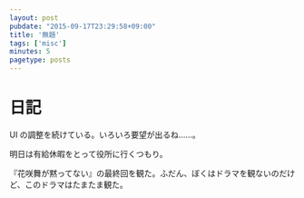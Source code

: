 ```yaml
---
layout: post
pubdate: "2015-09-17T23:29:58+09:00"
title: '無題'
tags: ['misc']
minutes: 5
pagetype: posts
---
```

# 日記

UI の調整を続けている。いろいろ要望が出るね……。

明日は有給休暇をとって役所に行くつもり。

『花咲舞が黙ってない』の最終回を観た。ふだん、ぼくはドラマを観ないのだけど、このドラマはたまたま観た。
